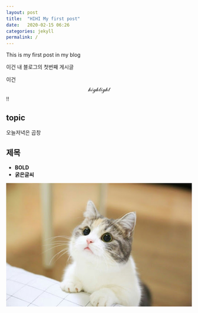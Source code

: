```yaml
---
layout: post
title:  "HIHI My first post"
date:   2020-02-15 06:26
categories: jekyll
permalink: /
---
```


This is my first post in my blog

이건 내 블로그의 첫번째 게시글

이건  $$\mathcal{highlight}$$ !!

## topic ##

오늘저녁은 곱창

## 제목 ##

* **BOLD**
* **굵은글씨**

![cat](/image/cat.jpg)
